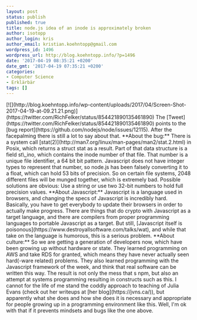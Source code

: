 ```yaml
---
layout: post
status: publish
published: true
title: node.js idea of an inode is approximately broken
author: isotopp
author_login: kris
author_email: kristian.koehntopp@gmail.com
wordpress_id: 1496
wordpress_url: http://blog.koehntopp.info/?p=1496
date: '2017-04-19 08:35:21 +0200'
date_gmt: '2017-04-19 07:35:21 +0200'
categories:
- Computer Science
- Erklärbär
tags: []
---
```

<p>[![](http://blog.koehntopp.info/wp-content/uploads/2017/04/Screen-Shot-2017-04-19-at-09.21.21.png)](https://twitter.com/RichFelker/status/854421890135461890) The [Tweet](https://twitter.com/RichFelker/status/854421890135461890) points to the [bug report](https://github.com/nodejs/node/issues/12115). After the facepalming there is still a lot to say about that.<!--more--> **About the bug:** There is a system call [stat(2)](http://man7.org/linux/man-pages/man2/stat.2.html) in Posix, which returns a struct stat as a result. Part of that data structure is a field st\_ino, which contains the inode number of that file. That number is a unique file identifier, a 64 bit bit pattern. Javascript does not have integer types to represent that number, so node.js has been falsely converting it to a float, which can hold 53 bits of precision. So on certain file systems, 2048 different files will be munged together, which is extremely bad. Possible solutions are obvious: Use a string or use two 32-bit numbers to hold full precision values. **About Javascript:** Javascript is a language used in browsers, and changing the specs of Javascript is incredibly hard. Basically, you have to get everybody to update their browsers in order to actually make progress. There are things that do crypto with Javascript as a target language, and there are compilers from proper programming languages to portable Javascript as a target. But still, [Javascript itself is poisonous](https://www.destroyallsoftware.com/talks/wat), and while that take on the language is humorous, this is a serious problem. **About culture:** So we are getting a generation of developers now, which have been growing up without hardware or state. They learned programming on AWS and take RDS for granted, which means they have never actually seen hard(-ware related) problems. They also learned programming with the Javascript framework of the week, and think that real software can be written this way. The result is not only the mess that s npm, but also an attempt at systems programming resulting in constructs such as this. I cannot for the life of me stand the coddly approach to teaching of Julia Evans (check out her writeups at [her blog](https://jvns.ca/)), but apparently what she does and how she does it is necessary and appropriate for people growing up in a programming environment like this. Well, I'm ok with that if it prevents mindsets and bugs like the one above.</p>
